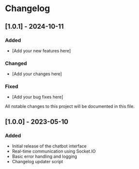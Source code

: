 # Changelog

## [1.0.1] - 2024-10-11
### Added
- [Add your new features here]

### Changed
- [Add your changes here]

### Fixed
- [Add your bug fixes here]

All notable changes to this project will be documented in this file.

## [1.0.0] - 2023-05-10
### Added
- Initial release of the chatbot interface
- Real-time communication using Socket.IO
- Basic error handling and logging
- Changelog updater script
